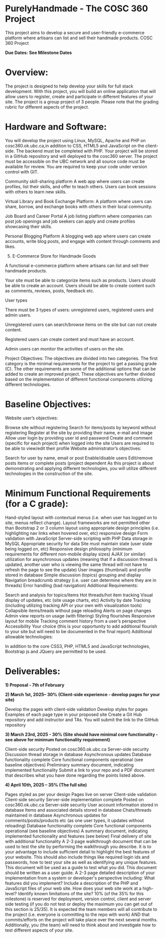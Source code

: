 # PurelyHandmade - The COSC 360 Project
This project aims to develop a secure and user-friendly e-commerce platform where artisans can list and sell their handmade products.
COSC 360 Project 

**Due Dates: See Milestone Dates**

# Overview:

The project is designed to help develop your skills for full stack development.  With this project, you will build an online application that will allow users to register, create and participate in different features of your site.  The project is a group project of 3 people.   Please note that the grading rubric for different aspects of the project.  

# Hardware and Software:

You will develop the project using Linux, MySQL, Apache and PHP on cosc360.ok.ubc.ca,in addition to CSS, HTML5 and JavaScript on the client-side.  The backend must be completed with PHP.  Your project will be stored in a GitHub repository and will deployed to the cosc360 server.  The project must be accessible on the UBC network and all source code must be available for review.  You are required to keep your code under version control with GIT.

Community skill-sharing platform
A  web app where users can create profiles, list their skills, and offer to teach others. Users can book sessions with others to learn new skills.

Virtual Library and Book Exchange Platform:
A platform where users can share, borrow, and exchange books with others in their local community.

Job Board and Career Portal
 A job listing platform where companies can post job openings and job seekers can apply and create profiles showcasing their skills.

Personal Blogging Platform
  A blogging web app where users can create accounts, write blog posts, and engage with content through comments and likes.

5. E-Commerce Store for Handmade Goods

A functional e-commerce platform where artisans can list and sell their handmade products.

Your site must be able to categorize items such as products. Users should be able to create an account. Users should be able to create content such as comments, reviews, posts, feedback etc.

User types

There must be 3 types of users: unregistered users, registered users and admin users.

Unregistered users can search/browse items on the site but can not create content.

Registered users can create content and must have an account.

Admin users can monitor the activities of users on the site.

Project Objectives: The objectives are divided into two categories. The first category is the minimal requirements for the project to get a passing grade (C). The other requirements are some of the additional options that can be added to create an improved project. These objectives are further divided based on the implementation of different functional components utilizing different technologies.

# Baseline Objectives:
Website user’s objectives:

Browse site without registering
Search for items/posts by keyword without registering
Register at the site by providing their name, e-mail and image
Allow user login by providing user id and password
Create and comment (specific for each project) when logged into the site
Users are required to be able to view/edit their profile
Website administrator’s objectives:

Search for user by name, email or post
Enable/disable users
Edit/remove posts items or complete posts (project dependent
 As this project is about demonstrating and applying different technologies, you will utilize different technologies in the construction of the site.   

# Minimum Functional Requirements (for a C grade):

Hand-styled layout with contextual menus (i.e. when user has logged on to site, menus reflect change). Layout frameworks are not permitted other than Bootstrap
2 or 3 column layout using appropriate design principles (i.e. highlighting nav links when hovered over, etc) responsive design
Form validation with JavaScript
Server-side scripting with PHP
Data storage in MySQL
Appropriate security for data
Site must maintain state (user state being logged on, etc)
Responsive design philosophy (minimum requirements for different non-mobile display sizes)
AJAX (or similar) utilization for asynchronous updates (meaning that if a discussion thread is updated, another user who is viewing the same thread will not have to refresh the page to see the update)
User images (thumbnail) and profile stored in database
Simple discussion (topics) grouping and display
Navigation breadcrumb strategy (i.e. user can determine where they are in threads)
Error handling (bad navigation)
Additional Requirements:

Search and analysis for topics/items
Hot threads/hot item tracking
Visual display of updates, etc (site usage charts, etc)
Activity by date
Tracking (including utilizing tracking API or your own with visualization tools)
Collapsible items/treads without page reloading
Alerts on page changes
Admin view reports on usage (with filtering)
Styling flourishes
Responsive layout for mobile
Tracking comment history from a user’s perspective
Accessibility
Your choice (this is your opportunity to add additional flourish to your site but will need to be documented in the final report)
Additional allowable technologies:

In addition to the core CSS3, PHP, HTML5 and JavaScript technologies, Bootstrap js and JQuery are permitted to be used. 

# Deliverables:
**1) Proposal - 7th of February**

**2) March 1st, 2025– 30% (Client-side experience - develop pages for your site)**

Develop the pages with client-side validation
Develop styles for pages
Examples of each page type in your proposed site
Create a Git Hub repository and add instructor and TAs.
You will submit the link to the GitHub repository

**3) March 23rd, 2025 - 30% (Site should have minimal core functionality - see above for minimum functionality requirement)**

Client-side security
Posted on cosc360.ok.ubc.ca
Server-side security
Discussion thread storage in database
Asynchronous updates
Database functionality complete
Core functional components operational (see baseline objectives)
Preliminary summary document, indicating implemented functionality
Submit a link to your repo and a PDF document that describes what you have done regarding the points listed above.

**4) April 10th, 2025  – 35% (The full site)**

Pages styled as per your design
Pages live on server
Client-side validation
Client-side security
Server-side implementation complete
Posted on cosc360.ok.ubc.ca
Server-side security
User account information stored in database
Items and associated details stored in database
Chats/threads maintained in database
Asynchronous updates for comments/posts/products etc (as one user types, it updates without reloading)
Database functionality complete
Core functional components operational (see baseline objectives)
A summary document, indicating implemented functionality and features (see below)
Final delivery of site with additional functionality
A 2-3 page walkthrough document that can be used to test the site by performing the walkthrough you describe.  It is to your advantage to include sufficient detail to highlight the best features of your website. This should also include things like required login ids and passwords, how to test your site as well as identifying any unique features.  This document will be used as a guide to test what you did. This document should be written as a user guide. 
A 2-3 page detailed description of your implementation from a system or developer's perspective including: What features did you implement? Include a description of the PHP and JavaScript files of your web site. How does your web site work at a high-level? Identify known limitations of the site? 
10% (of the 35% for this milestone)  is reserved for deployment, version control, client and server side testing (if you do not test or deploy the maximum you can get out of this section is 25/35). It is expected the team members will all contribute to the project (i.e. everyone is committing to the repo with work) AND that commits/efforts on the project will take place over the next several months.   Additionally, you (the team) will need to think about and investigate how to test different aspects of your site. 

